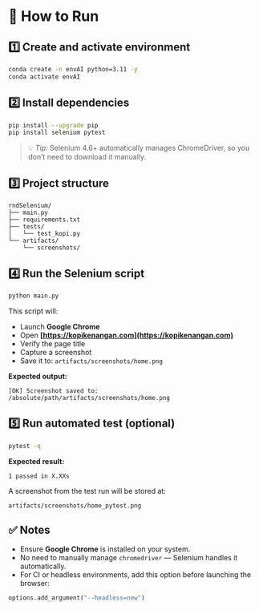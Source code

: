 # 🚀 How to Run

## 1️⃣ Create and activate environment

```bash
conda create -n envAI python=3.11 -y
conda activate envAI
```

## 2️⃣ Install dependencies

```bash
pip install --upgrade pip
pip install selenium pytest
```

> 💡 *Tip:* Selenium 4.6+ automatically manages ChromeDriver, so you don’t need to download it manually.
## 3️⃣ Project structure

```
rndSelenium/
├── main.py
├── requirements.txt
├── tests/
│   └── test_kopi.py
└── artifacts/
    └── screenshots/
```

## 4️⃣ Run the Selenium script

```bash
python main.py
```

This script will:

* Launch **Google Chrome**
* Open **[https://kopikenangan.com](https://kopikenangan.com)**
* Verify the page title
* Capture a screenshot
* Save it to:
  `artifacts/screenshots/home.png`

**Expected output:**

```
[OK] Screenshot saved to: /absolute/path/artifacts/screenshots/home.png
```

## 5️⃣ Run automated test (optional)

```bash
pytest -q
```

**Expected result:**

```
1 passed in X.XXs
```

A screenshot from the test run will be stored at:

```
artifacts/screenshots/home_pytest.png
```

## ✅ Notes

* Ensure **Google Chrome** is installed on your system.
* No need to manually manage `chromedriver` — Selenium handles it automatically.
* For CI or headless environments, add this option before launching the browser:

```python
options.add_argument("--headless=new")
```
